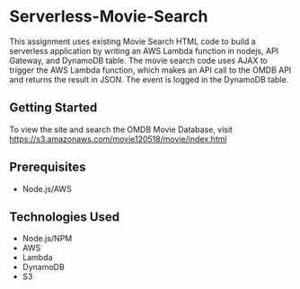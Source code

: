 # Serverless-Movie-Search
This assignment uses existing Movie Search HTML code to build a serverless application by writing an AWS Lambda function in nodejs, API Gateway, and DynamoDB table. The movie search code uses AJAX to trigger the AWS Lambda function, which makes an API call to the OMDB API and returns the result in JSON. The event is logged in the DynamoDB table.

## Getting Started
To view the site and search the OMDB Movie Database, visit https://s3.amazonaws.com/movie120518/movie/index.html

## Prerequisites
- Node.js/AWS

## Technologies Used
- Node.js/NPM
- AWS
- Lambda
- DynamoDB
- S3